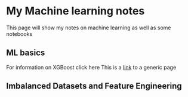 # My Machine learning notes

This page will show my notes on machine learning as well as some notebooks

## ML basics

For information on XGBoost click here 
This is a [link](https://github.com/mteix) to a generic page
## Imbalanced Datasets and Feature Engineering
